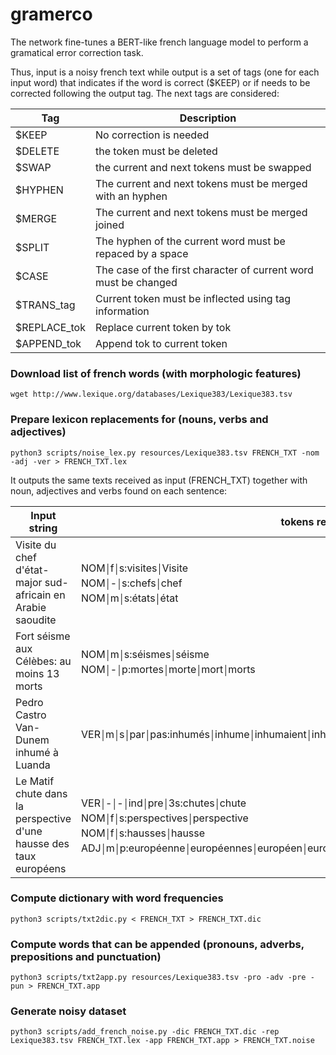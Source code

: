 # gramerco

The network fine-tunes a BERT-like french language model to perform a gramatical error correction task.

Thus, input is a noisy french text while output is a set of tags (one for each input word) that indicates if the word is correct ($KEEP) or if needs to be corrected following the output tag. The next tags are considered:

Tag     | Description
--------|------------
$KEEP   | No correction is needed
$DELETE | the token must be deleted
$SWAP   | the current and next tokens must be swapped
$HYPHEN | The current and next tokens must be merged with an hyphen
$MERGE  | The current and next tokens must be merged joined
$SPLIT  | The hyphen of the current word must be repaced by a space
$CASE   | The case of the first character of current word must be changed
$TRANS_tag | Current token must be inflected using tag information
$REPLACE_tok | Replace current token by tok
$APPEND_tok | Append tok to current token

### Download list of french words (with morphologic features)
`wget http://www.lexique.org/databases/Lexique383/Lexique383.tsv`

### Prepare lexicon replacements for (nouns, verbs and adjectives)
`python3 scripts/noise_lex.py resources/Lexique383.tsv FRENCH_TXT -nom -adj -ver > FRENCH_TXT.lex`

It outputs the same texts received as input (FRENCH_TXT) together with noun, adjectives and verbs found on each sentence:

Input string | tokens recognised
-------------|-------
Visite du chef d'état-major sud-africain en Arabie saoudite | NOM￨f￨s:visites￨Visite <br>NOM￨-￨s:chefs￨chef <br>NOM￨m￨s:états￨état
Fort séisme aux Célèbes: au moins 13 morts | NOM￨m￨s:séismes￨séisme <br>NOM￨-￨p:mortes￨morte￨mort￨morts
Pedro Castro Van-Dunem inhumé à Luanda | VER￨m￨s￨par￨pas:inhumés￨inhume￨inhumaient￨inhumée￨inhumer￨inhumons￨inhuma￨inhumait￨inhumé
Le Matif chute dans la perspective d'une hausse des taux européens | VER￨-￨-￨ind￨pre￨3s:chutes￨chute <br>NOM￨f￨s:perspectives￨perspective <br>NOM￨f￨s:hausses￨hausse <br>ADJ￨m￨p:européenne￨européennes￨européen￨européens

### Compute dictionary with word frequencies
`python3 scripts/txt2dic.py < FRENCH_TXT > FRENCH_TXT.dic`

### Compute words that can be appended (pronouns, adverbs, prepositions and punctuation)
`python3 scripts/txt2app.py resources/Lexique383.tsv -pro -adv -pre -pun > FRENCH_TXT.app`

### Generate noisy dataset
```
python3 scripts/add_french_noise.py -dic FRENCH_TXT.dic -rep Lexique383.tsv FRENCH_TXT.lex -app FRENCH_TXT.app > FRENCH_TXT.noise
```
